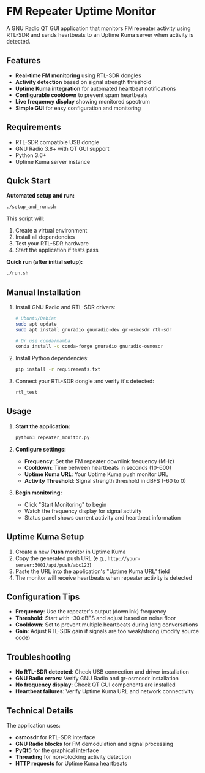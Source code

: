 # FM Repeater Uptime Monitor

A GNU Radio QT GUI application that monitors FM repeater activity using RTL-SDR and sends heartbeats to an Uptime Kuma server when activity is detected.

## Features

- **Real-time FM monitoring** using RTL-SDR dongles
- **Activity detection** based on signal strength threshold
- **Uptime Kuma integration** for automated heartbeat notifications
- **Configurable cooldown** to prevent spam heartbeats
- **Live frequency display** showing monitored spectrum
- **Simple GUI** for easy configuration and monitoring

## Requirements

- RTL-SDR compatible USB dongle
- GNU Radio 3.8+ with QT GUI support
- Python 3.6+
- Uptime Kuma server instance

## Quick Start

**Automated setup and run:**
```bash
./setup_and_run.sh
```

This script will:
1. Create a virtual environment
2. Install all dependencies
3. Test your RTL-SDR hardware
4. Start the application if tests pass

**Quick run (after initial setup):**
```bash
./run.sh
```

## Manual Installation

1. Install GNU Radio and RTL-SDR drivers:
   ```bash
   # Ubuntu/Debian
   sudo apt update
   sudo apt install gnuradio gnuradio-dev gr-osmosdr rtl-sdr

   # Or use conda/mamba
   conda install -c conda-forge gnuradio gnuradio-osmosdr
   ```

2. Install Python dependencies:
   ```bash
   pip install -r requirements.txt
   ```

3. Connect your RTL-SDR dongle and verify it's detected:
   ```bash
   rtl_test
   ```

## Usage

1. **Start the application:**
   ```bash
   python3 repeater_monitor.py
   ```

2. **Configure settings:**
   - **Frequency**: Set the FM repeater downlink frequency (MHz)
   - **Cooldown**: Time between heartbeats in seconds (10-600)
   - **Uptime Kuma URL**: Your Uptime Kuma push monitor URL
   - **Activity Threshold**: Signal strength threshold in dBFS (-60 to 0)

3. **Begin monitoring:**
   - Click "Start Monitoring" to begin
   - Watch the frequency display for signal activity
   - Status panel shows current activity and heartbeat information

## Uptime Kuma Setup

1. Create a new **Push** monitor in Uptime Kuma
2. Copy the generated push URL (e.g., `http://your-server:3001/api/push/abc123`)
3. Paste the URL into the application's "Uptime Kuma URL" field
4. The monitor will receive heartbeats when repeater activity is detected

## Configuration Tips

- **Frequency**: Use the repeater's output (downlink) frequency
- **Threshold**: Start with -30 dBFS and adjust based on noise floor
- **Cooldown**: Set to prevent multiple heartbeats during long conversations
- **Gain**: Adjust RTL-SDR gain if signals are too weak/strong (modify source code)

## Troubleshooting

- **No RTL-SDR detected**: Check USB connection and driver installation
- **GNU Radio errors**: Verify GNU Radio and gr-osmosdr installation
- **No frequency display**: Check QT GUI components are installed
- **Heartbeat failures**: Verify Uptime Kuma URL and network connectivity

## Technical Details

The application uses:
- **osmosdr** for RTL-SDR interface
- **GNU Radio blocks** for FM demodulation and signal processing
- **PyQt5** for the graphical interface
- **Threading** for non-blocking activity detection
- **HTTP requests** for Uptime Kuma heartbeats
